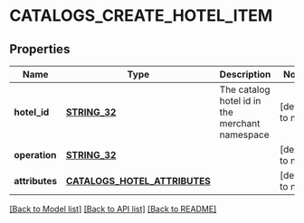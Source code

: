 # CATALOGS_CREATE_HOTEL_ITEM

## Properties
Name | Type | Description | Notes
------------ | ------------- | ------------- | -------------
**hotel_id** | [**STRING_32**](STRING_32.md) | The catalog hotel id in the merchant namespace | [default to null]
**operation** | [**STRING_32**](STRING_32.md) |  | [default to null]
**attributes** | [**CATALOGS_HOTEL_ATTRIBUTES**](CatalogsHotelAttributes.md) |  | [default to null]

[[Back to Model list]](../README.md#documentation-for-models) [[Back to API list]](../README.md#documentation-for-api-endpoints) [[Back to README]](../README.md)


